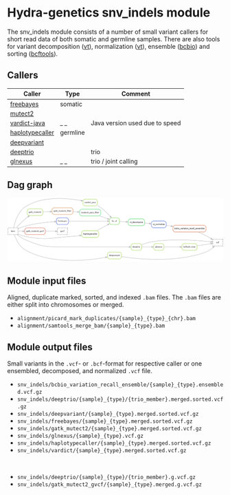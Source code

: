 # Hydra-genetics snv_indels module
The snv_indels module consists of a number of small variant callers for short read data of both somatic and germline samples. There are also tools for variant decomposition ([vt](https://genome.sph.umich.edu/wiki/Vt)), normalization ([vt](https://genome.sph.umich.edu/wiki/Vt)), ensemble ([bcbio](https://github.com/bcbio/bcbio-nextgen)) and sorting ([bcftools](https://samtools.github.io/bcftools/bcftools.html)). 

## Callers

| Caller | Type | Comment |
|-|-|-|
| [freebayes](https://github.com/freebayes/freebayes) | somatic | | 
| [mutect2](https://gatk.broadinstitute.org/hc/en-us/articles/13832710384155-Mutect2) | | | 
| [vardict-java](https://github.com/AstraZeneca-NGS/VarDictJava) | _ _ | Java version used due to speed | 
| [haplotypecaller](https://gatk.broadinstitute.org/hc/en-us/articles/13832687299739-HaplotypeCaller) | germline | |
| [deepvariant](https://github.com/google/deepvariant) |  |  | 
| [deeptrio](https://github.com/google/deepvariant) |  | trio |
| [glnexus](https://github.com/dnanexus-rnd/GLnexus) | _ _ | trio / joint calling |


## Dag graph

![Steps](images/snv_indels.png)


## Module input files
Aligned, duplicate marked, sorted, and indexed `.bam` files. The `.bam` files are either split into chromosomes or merged.

* `alignment/picard_mark_duplicates/{sample}_{type}_{chr}.bam`
* `alignment/samtools_merge_bam/{sample}_{type}.bam`

## Module output files
Small variants in the `.vcf`- or `.bcf`-format for respective caller or one ensembled, decomposed, and normalized `.vcf` file.

* `snv_indels/bcbio_variation_recall_ensemble/{sample}_{type}.ensembled.vcf.gz`
* `snv_indels/deeptrio/{sample}_{type}/{trio_member}.merged.sorted.vcf.gz`
* `snv_indels/deepvariant/{sample}_{type}.merged.sorted.vcf.gz`
* `snv_indels/freebayes/{sample}_{type}.merged.sorted.vcf.gz`
* `snv_indels/gatk_mutect2/{sample}_{type}.merged.sorted.vcf.gz`
* `snv_indels/glnexus/{sample}_{type}.vcf.gz`
* `snv_indels/haplotypecaller/{sample}_{type}.merged.sorted.vcf.gz`
* `snv_indels/vardict/{sample}_{type}.merged.sorted.vcf.gz`

<br/>

* `snv_indels/deeptrio/{sample}_{type}/{trio_member}.g.vcf.gz`
* `snv_indels/gatk_mutect2_gvcf/{sample}_{type}.merged.g.vcf.gz`
